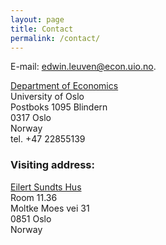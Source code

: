 ```yaml
---
layout: page
title: Contact
permalink: /contact/
---
```


E-mail: [edwin.leuven@econ.uio.no](mailto:edwin.leuven@econ.uio.no).

<p>
<a href="http://www.sv.uio.no/econ/english/">Department of Economics</a><br>
University of Oslo<br>
Postboks 1095 Blindern<br>
0317 Oslo<br/>
Norway<br>
tel. +47 22855139<br>
</p>

<h3>Visiting address:</h3>
<p>
<a href="http://www.uio.no/om/finn-fram/omrader/blindern/bl09/">Eilert Sundts Hus</a><br>
Room 11.36<br>
Moltke Moes vei 31<br>
0851 Oslo<br>
Norway<br>
</p>
